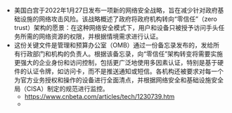 - 美国白宫于2022年1月27日发布一项新的网络安全战略，旨在减少针对政府基础设施的网络攻击风险。该战略概述了政府将政府机构转向“零信任”（zero trust）架构的愿景：在这种网络安全模式下，用户和设备只被授予访问手头任务所需的网络资源的权限，并根据情境需求进行认证。
- 这份关键文件是管理和预算办公室（OMB）通过一份备忘录发布的，发给所有行政部门和机构的负责人。根据该备忘录，向“零信任”架构转变将需要实施更强大的企业身份和访问控制，包括更广泛地使用多因素认证，特别是基于硬件的认证令牌，如访问卡，而不是推送通知或短信。各机构还被要求对每一个为官方业务授权和操作的设备进行全面清点，并根据网络安全和基础设施安全局（CISA）制定的规范进行监控。
	- https://www.cnbeta.com/articles/tech/1230739.htm
	-